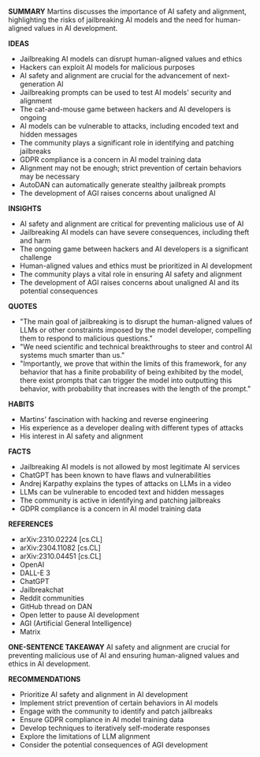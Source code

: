 **SUMMARY**
Martins discusses the importance of AI safety and alignment, highlighting the risks of jailbreaking AI models and the need for human-aligned values in AI development.

**IDEAS**
* Jailbreaking AI models can disrupt human-aligned values and ethics
* Hackers can exploit AI models for malicious purposes
* AI safety and alignment are crucial for the advancement of next-generation AI
* Jailbreaking prompts can be used to test AI models' security and alignment
* The cat-and-mouse game between hackers and AI developers is ongoing
* AI models can be vulnerable to attacks, including encoded text and hidden messages
* The community plays a significant role in identifying and patching jailbreaks
* GDPR compliance is a concern in AI model training data
* Alignment may not be enough; strict prevention of certain behaviors may be necessary
* AutoDAN can automatically generate stealthy jailbreak prompts
* The development of AGI raises concerns about unaligned AI

**INSIGHTS**
* AI safety and alignment are critical for preventing malicious use of AI
* Jailbreaking AI models can have severe consequences, including theft and harm
* The ongoing game between hackers and AI developers is a significant challenge
* Human-aligned values and ethics must be prioritized in AI development
* The community plays a vital role in ensuring AI safety and alignment
* The development of AGI raises concerns about unaligned AI and its potential consequences

**QUOTES**
* "The main goal of jailbreaking is to disrupt the human-aligned values of LLMs or other constraints imposed by the model developer, compelling them to respond to malicious questions."
* "We need scientific and technical breakthroughs to steer and control AI systems much smarter than us."
* "Importantly, we prove that within the limits of this framework, for any behavior that has a finite probability of being exhibited by the model, there exist prompts that can trigger the model into outputting this behavior, with probability that increases with the length of the prompt."

**HABITS**
* Martins' fascination with hacking and reverse engineering
* His experience as a developer dealing with different types of attacks
* His interest in AI safety and alignment

**FACTS**
* Jailbreaking AI models is not allowed by most legitimate AI services
* ChatGPT has been known to have flaws and vulnerabilities
* Andrej Karpathy explains the types of attacks on LLMs in a video
* LLMs can be vulnerable to encoded text and hidden messages
* The community is active in identifying and patching jailbreaks
* GDPR compliance is a concern in AI model training data

**REFERENCES**
* arXiv:2310.02224 [cs.CL]
* arXiv:2304.11082 [cs.CL]
* arXiv:2310.04451 [cs.CL]
* OpenAI
* DALL-E 3
* ChatGPT
* Jailbreakchat
* Reddit communities
* GitHub thread on DAN
* Open letter to pause AI development
* AGI (Artificial General Intelligence)
* Matrix

**ONE-SENTENCE TAKEAWAY**
AI safety and alignment are crucial for preventing malicious use of AI and ensuring human-aligned values and ethics in AI development.

**RECOMMENDATIONS**
* Prioritize AI safety and alignment in AI development
* Implement strict prevention of certain behaviors in AI models
* Engage with the community to identify and patch jailbreaks
* Ensure GDPR compliance in AI model training data
* Develop techniques to iteratively self-moderate responses
* Explore the limitations of LLM alignment
* Consider the potential consequences of AGI development
